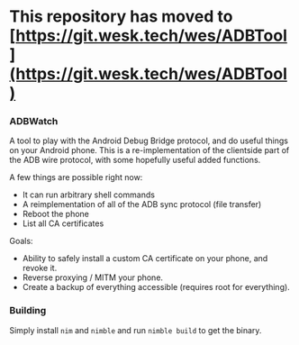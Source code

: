 # **This repository has moved to [https://git.wesk.tech/wes/ADBTool](https://git.wesk.tech/wes/ADBTool)**

### ADBWatch

A tool to play with the Android Debug Bridge protocol, and do useful things on your Android phone. This is a re-implementation of the clientside part of the ADB wire protocol, with some hopefully useful added functions.

A few things are possible right now:
* It can run arbitrary shell commands
* A reimplementation of all of the ADB sync protocol (file transfer)
* Reboot the phone
* List all CA certificates

Goals:
* Ability to safely install a custom CA certificate on your phone, and revoke it.
* Reverse proxying / MITM your phone.
* Create a backup of everything accessible (requires root for everything).

### Building
Simply install `nim` and `nimble` and run `nimble build` to get the binary.

